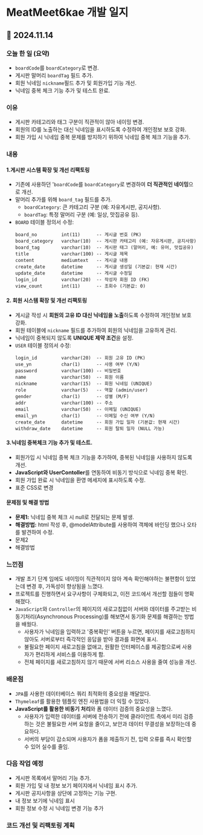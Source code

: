 
# MeatMeet6kae 개발 일지
## 📅 2024.11.14
### 오늘 한 일 (요약)
- `boardCode`를 `boardCategory`로 변경.
- 게시판 말머리 `boardTag` 필드 추가.
- 회원 닉네임 `nickname`필드 추가 및 회원가입 기능 개선.
- 닉네임 중복 체크 기능 추가 및 테스트 완료.

### 이유
- 게시판 카테고리와 태그 구분이 직관적이 않아 네이밍 변경.
- 회원의 ID를 노출하는 대신 닉네임을 표시하도록 수정하여 개인정보 보호 강화.
- 회원 가입 시 닉네임 중복 문제를 방지하기 위하여 닉네임 중복 체크 기능을 추가.

### **내용**
#### 1.게시판 시스템 확장 및 개선 리팩토링
- 기존에 사용하던 '`boardCode`를 `boardCategory`로 변경하여 **더 직관적인 네이밍**으로 개선.
- 말머리 추가를 위해 `board_tag` 필드를 추가.
    - `boardCategory`: 큰 카테고리 구분 (예: 자유게시판, 공지사항).
    - `boardTag`: 특정 말머리 구분 (예: 일상, 맛집공유 등).
- `BOARD` 테이블 정의서 수정:
  ```plaintext
  board_no         int(11)      -- 게시글 번호 (PK)
  board_category   varchar(10)  -- 게시판 카테고리 (예: 자유게시판, 공지사항)
  board_tag        varchar(10)  -- 게시판 태그 (말머리, 예: 유머, 맛집공유)
  title            varchar(100) -- 게시글 제목
  content          mediumtext   -- 게시글 내용
  create_date      datetime     -- 게시글 생성일 (기본값: 현재 시간)
  update_date      datetime     -- 게시글 수정일
  login_id         varchar(20)  -- 작성자 회원 ID (FK)
  view_count       int(11)      -- 조회수 (기본값: 0)

#### 2. 회원 시스템 확장 및 개선 리팩토링
- 게시글 작성 시 **회원의 고유 ID 대신 닉네임을 노출**하도록 수정하여 개인정보 보호 강화.
- 회원 테이블에 `nickname` 필드를 추가하여 회원의 닉네임을 고유하게 관리.
- 닉네임이 중복되지 않도록 **UNIQUE 제약 조건**을 설정.
- `USER` 테이블 정의서 수정:
    ```plaintext
    login_id         varchar(20)  -- 회원 고유 ID (PK)
    use_yn           char(1)      -- 사용 여부 (Y/N)
    password         varchar(100) -- 비밀번호
    name             varchar(50)  -- 회원 이름
    nickname         varchar(15)  -- 회원 닉네임 (UNIQUE)
    role             varchar(5)   -- 역할 (admin/user)
    gender           char(1)      -- 성별 (M/F)
    addr             varchar(100) -- 주소
    email            varchar(50)  -- 이메일 (UNIQUE)
    email_yn         char(1)      -- 이메일 수신 여부 (Y/N)
    create_date      datetime     -- 회원 가입 일자 (기본값: 현재 시간)
    withdraw_date    datetime     -- 회원 탈퇴 일자 (NULL 가능)
  
#### 3.닉네임 중복체크 기능 추가 및 테스트.
- 회원가입 시 닉네임 중복 체크 기능을 추가하여, 중복된 닉네임을 사용하지 않도록 개선.
- **JavaScript와 UserContoller**를 연동하여 비동기 방식으로 닉네임 중복 확인.
- 회원 가입 완료 시 닉네임을 환영 메세지에 표시하도록 수정.
- 표준 CSS로 변경


#### 문제점 및 해결 방법
- **문제1:** 닉네임 중복 체크 시 null로 전달되는 문제 발생. 
- **해결방법:** html 작성 후, @modelAttribute를 사용하여 객체에 바인딩 했으나 오타를 발견하여 수정. 
- 문제2
- 해결방법


### 느낀점
- 개발 초기 단계 임에도 네이밍이 직관적이지 않아 계속 확인해야하는 불편함이 있었는데 변경 후, 가독성이 향상됨을 느꼈다.
- 프로젝트를 진행하면서 요구사항이 구체화되고, 이전 코드에서 개선할 점들이 명확해졌다.
- `JavaScript`와 `Controller`의 페이지의 새로고침없이 서버와 데이터를 주고받는 비동기처리(Asynchronous Processing)를 해보면서 동기화 문제를 해결하는 방법을 배웠다.
    - 사용자가 닉네임을 입력하고 '중복확인' 버튼을 누르면, 페이지를 새로고침하지 않아도 서버로부터 즉각적인 응답을 받아 결과를 화면에 표시.
    - 불필요한 페이지 새로고침을 없애고, 원활한 인터페이스를 제공함으로써 사용자가 편리하게 서비스를 이용하게 함.
    - 전체 페이지를 새로고침하지 않기 때문에 서버 리소스 사용을 줄여 성능을 개선.

### 배운점
- `JPA`를 사용한 데이터베이스 쿼리 최적화의 중요성을 깨달았다.
- `Thymeleaf`를 활용한 템플릿 엔진 사용법을 더 익힐 수 있었다.
- **JavaScript를 활용한 비동기 처리**와 폼 데이터 검증의 중요성을 느꼈다.
  - 사용자가 입력한 데이터를 서버에 전송하기 전에 클라이언트 측에서 미리 검증하는 것은 불필요한 서버 요청을 줄이고, 보안과 데이터 무결성을 보장하는데 중요하다.
  - 서버의 부담이 감소되며 사용자가 폼을 제출하기 전, 입력 오류를 즉시 확인할 수 있어 실수를 줄임.


### 다음 작업 예정
- 게시판 목록에서 말머리 기능 추가.
- 회원 가입 및 내 정보 보기 페이지에서 닉네임 표시 추가.
- 게시판 공지사항을 상단에 고정하는 기능 구현.
- 내 정보 보기에 닉네임 표시
- 회원 정보 수정 시 닉네임 변경 기능 추가

### 코드 개선 및 리팩토링 계획

